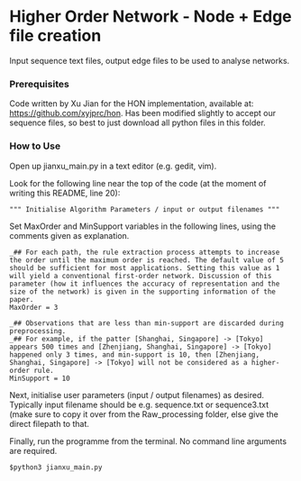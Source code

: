 # Higher Order Network - Node + Edge file creation

Input sequence text files, output edge files to be used to analyse networks.


### Prerequisites

Code written by Xu Jian for the HON implementation, available at: https://github.com/xyjprc/hon. Has been modified slightly to accept our sequence files, so best to just download all python files in this folder.

### How to Use

Open up jianxu_main.py in a text editor (e.g. gedit, vim). 

Look for the following line near the top of the code (at the moment of writing this README, line 20):

```
""" Initialise Algorithm Parameters / input or output filenames """
```

Set MaxOrder and MinSupport variables in the following lines, using the comments given as explanation.

```
_## For each path, the rule extraction process attempts to increase the order until the maximum order is reached. The default value of 5 should be sufficient for most applications. Setting this value as 1 will yield a conventional first-order network. Discussion of this parameter (how it influences the accuracy of representation and the size of the network) is given in the supporting information of the paper.
MaxOrder = 3

_## Observations that are less than min-support are discarded during preprocessing.
_## For example, if the patter [Shanghai, Singapore] -> [Tokyo] appears 500 times and [Zhenjiang, Shanghai, Singapore] -> [Tokyo] happened only 3 times, and min-support is 10, then [Zhenjiang, Shanghai, Singapore] -> [Tokyo] will not be considered as a higher-order rule.
MinSupport = 10
```

Next, initialise user parameters (input / output filenames) as desired. Typically input filename should be e.g. sequence.txt or sequence3.txt (make sure to copy it over from the Raw_processing folder, else give the direct filepath to that.

Finally, run the programme from the terminal. No command line arguments are required.

```
$python3 jianxu_main.py 
```
